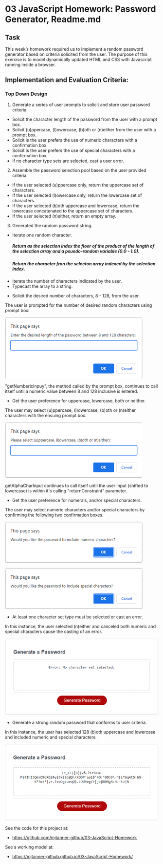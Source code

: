# 03 JavaScript Homework: Password Generator, Readme.md

## Task
This week’s homework required us to implement a random password generator based on criteria solicited from the user. The purpose of this exercise is to model dynamically updated HTML and CSS with Javascript running inside a browser.

## Implementation and Evaluation Criteria:

### Top Down Design
1. Generate a series of user prompts to solicit and store user password criteria. 
  - Solicit the character length of the password from the user with a prompt box.
  - Solicit (u)ppercase, (l)owercase, (b)oth or (n)either from the user with a prompt box.
  - Solicit is the user prefers the use of numeric characters with a confirmation box.
  - Solicit is the user prefers the use of special characters with a confirmation box.
  - If no character type sets are selected, cast a user error. 
  
2. Assemble the password selection pool based on the user provided criteria.
  - If the user selected (u)ppercase only, return the uppercase set of characters.
  - If the user selected (l)owercase only, return the lowercase set of characters.
  - If the user selected (b)oth uppercase and lowercase, return the lowercase concatenated to the uppercase set of characters.
  - If the user selected (n)either, return an empty array.

3.  Generated the random password string.
  - Iterate one random character.
    ##### Return as the selection index the floor of the product of the length of the selection array and a psuedo-random variable (0.0 - 1.0).
    ##### Return the character fron the selecton array indexed by the selection index.
  - Iterate the number of characters indicated by the user.
  - Typecast the array to a string.  
  
* Solicit the desired number of characters, 8 - 128, from the user. 

The user is prompted for the number of desired random characters using prompt box:

![The number of desired characters is solicited from the user using an prompt box.](./Assets/number-of-chars-prompt-box.png)

"getNumbericInpuy", the method called by the prompt box, continues to call itself until a numeric value between 8 and 128 inclusive is entered.


* Get the user preference for uppercase, lowercase, both or neither. 

The user may select (u)ppercase, (l)owercase, (b)oth or (n)either characters with the ensuing prompt box.

![The user may select (u)ppercase, (l)owercase, (b)oth or (n)either characters with the ensuing prompt box.](./Assets/upper-lower-both-neither-prompt-box.png)

getAlphaCharInput continues to call itself until the user input (shifted to lowercase) is within it's calling "returnConstraint" parameter. 


* Get the user preference for numerals, and/or special characters.

The user may select numeric characters and/or special characters by confirming the following two confirmation boxes.

![The user may select numeric characters by confirming the numeric characters confirmation box.](./Assets/include-numeric-chars-confirm-box.png)

![The user may select special characters by confirming the special characters confirmation box.](./Assets/include-special-chars-confirm-box.png)


* At least one character set type must be selected or cast an error.

In this instance, the user selected (n)either and canceled both numeric and special characters cause the casting of an error. 

![The user may select special characters by confirming the special characters confirmation box.](./Assets/no-chars-selected-error.png)


* Generate a strong random password that conforms to user criteria.

In this instance, the user has selected 128 (b)oth uppercase and lowercase and included numeric and special characters.

![The user may select special characters by confirming the special characters confirmation box.](./Assets/output-all.png)

See the code for this project at:
- https://github.com/mjtanner-github/03-JavaScript-Homework

See a working model at:  
- https://mjtanner-github.github.io/03-JavaScript-Homework/

